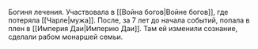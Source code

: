 Богиня лечения. Участвовала в [[Война богов|Войне богов]], где потеряла [[Чарле|мужа]]. После, за 7 лет до начала событий, попала в плен в [[Империя Даи|Империю Даи]]. Там ей изменили сознание, сделали рабом монаршей семьи.